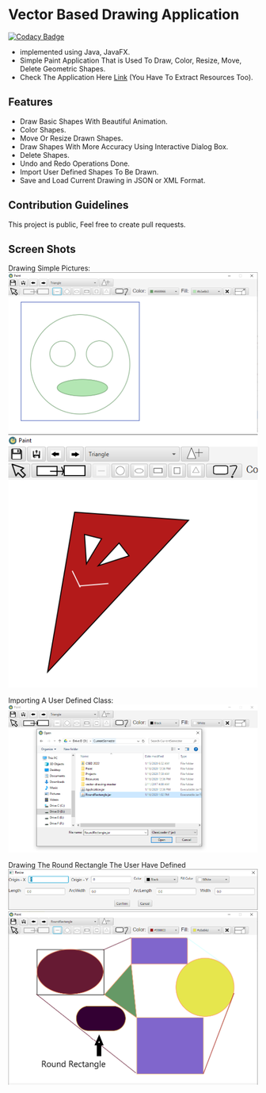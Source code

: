 # Vector Based Drawing Application
[![Codacy Badge](https://api.codacy.com/project/badge/Grade/d1f28e6f29644091b24bea1b7cad6670)](https://www.codacy.com/manual/HydroxideX/Paint?utm_source=github.com&amp;utm_medium=referral&amp;utm_content=HydroxideX/Paint&amp;utm_campaign=Badge_Grade)
-  implemented using Java, JavaFX.
-  Simple Paint Application That is Used To Draw, Color, Resize, Move, Delete Geometric Shapes.
-  Check The Application Here [Link](https://github.com/HydroxideX/Paint/releases/tag/1.0) (You Have To Extract Resources Too).

## Features ##
-  Draw Basic Shapes With Beautiful Animation.
-  Color Shapes.
-  Move Or Resize Drawn Shapes.
-  Draw Shapes With More Accuracy Using Interactive Dialog Box.
-  Delete Shapes.
-  Undo and Redo Operations Done.
-  Import User Defined Shapes To Be Drawn.
-  Save and Load Current Drawing in JSON or XML Format.

## Contribution Guidelines ##
This project is public, Feel free to create pull requests.

## Screen Shots ##
Drawing Simple Pictures:
![picture alt](https://github.com/HydroxideX/Paint/blob/master/screenshots/screenshot_2.PNG)
![picture alt](https://github.com/HydroxideX/Paint/blob/master/screenshots/screenshot_3.PNG)

Importing A User Defined Class:
![picture alt](https://github.com/HydroxideX/Paint/blob/master/screenshots/screenshot_1.png)

Drawing The Round Rectangle The User Have Defined
![picture alt](https://github.com/HydroxideX/Paint/blob/master/screenshots/screenshot_4.png)
![picture alt](https://github.com/HydroxideX/Paint/blob/master/screenshots/screenshot_5.png)
